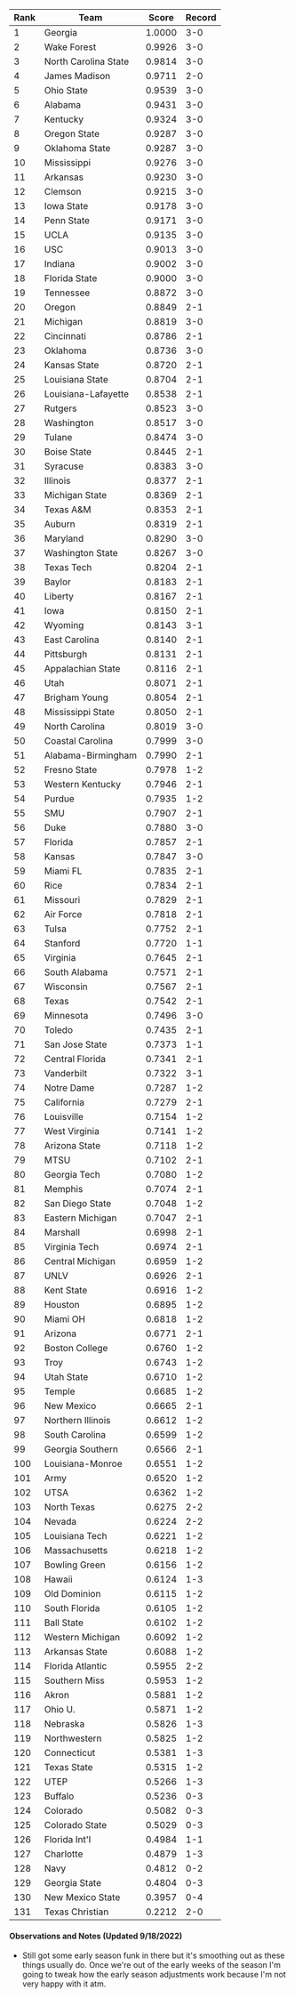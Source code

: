 Rank | Team | Score | Record
---|---|---|---
1 | Georgia | 1.0000 | 3-0
2 | Wake Forest | 0.9926 | 3-0
3 | North Carolina State | 0.9814 | 3-0
4 | James Madison | 0.9711 | 2-0
5 | Ohio State | 0.9539 | 3-0
6 | Alabama | 0.9431 | 3-0
7 | Kentucky | 0.9324 | 3-0
8 | Oregon State | 0.9287 | 3-0
9 | Oklahoma State | 0.9287 | 3-0
10 | Mississippi | 0.9276 | 3-0
11 | Arkansas | 0.9230 | 3-0
12 | Clemson | 0.9215 | 3-0
13 | Iowa State | 0.9178 | 3-0
14 | Penn State | 0.9171 | 3-0
15 | UCLA | 0.9135 | 3-0
16 | USC | 0.9013 | 3-0
17 | Indiana | 0.9002 | 3-0
18 | Florida State | 0.9000 | 3-0
19 | Tennessee | 0.8872 | 3-0
20 | Oregon | 0.8849 | 2-1
21 | Michigan | 0.8819 | 3-0
22 | Cincinnati | 0.8786 | 2-1
23 | Oklahoma | 0.8736 | 3-0
24 | Kansas State | 0.8720 | 2-1
25 | Louisiana State | 0.8704 | 2-1
26 | Louisiana-Lafayette | 0.8538 | 2-1
27 | Rutgers | 0.8523 | 3-0
28 | Washington | 0.8517 | 3-0
29 | Tulane | 0.8474 | 3-0
30 | Boise State | 0.8445 | 2-1
31 | Syracuse | 0.8383 | 3-0
32 | Illinois | 0.8377 | 2-1
33 | Michigan State | 0.8369 | 2-1
34 | Texas A&M | 0.8353 | 2-1
35 | Auburn | 0.8319 | 2-1
36 | Maryland | 0.8290 | 3-0
37 | Washington State | 0.8267 | 3-0
38 | Texas Tech | 0.8204 | 2-1
39 | Baylor | 0.8183 | 2-1
40 | Liberty | 0.8167 | 2-1
41 | Iowa | 0.8150 | 2-1
42 | Wyoming | 0.8143 | 3-1
43 | East Carolina | 0.8140 | 2-1
44 | Pittsburgh | 0.8131 | 2-1
45 | Appalachian State | 0.8116 | 2-1
46 | Utah | 0.8071 | 2-1
47 | Brigham Young | 0.8054 | 2-1
48 | Mississippi State | 0.8050 | 2-1
49 | North Carolina | 0.8019 | 3-0
50 | Coastal Carolina | 0.7999 | 3-0
51 | Alabama-Birmingham | 0.7990 | 2-1
52 | Fresno State | 0.7978 | 1-2
53 | Western Kentucky | 0.7946 | 2-1
54 | Purdue | 0.7935 | 1-2
55 | SMU | 0.7907 | 2-1
56 | Duke | 0.7880 | 3-0
57 | Florida | 0.7857 | 2-1
58 | Kansas | 0.7847 | 3-0
59 | Miami FL | 0.7835 | 2-1
60 | Rice | 0.7834 | 2-1
61 | Missouri | 0.7829 | 2-1
62 | Air Force | 0.7818 | 2-1
63 | Tulsa | 0.7752 | 2-1
64 | Stanford | 0.7720 | 1-1
65 | Virginia | 0.7645 | 2-1
66 | South Alabama | 0.7571 | 2-1
67 | Wisconsin | 0.7567 | 2-1
68 | Texas | 0.7542 | 2-1
69 | Minnesota | 0.7496 | 3-0
70 | Toledo | 0.7435 | 2-1
71 | San Jose State | 0.7373 | 1-1
72 | Central Florida | 0.7341 | 2-1
73 | Vanderbilt | 0.7322 | 3-1
74 | Notre Dame | 0.7287 | 1-2
75 | California | 0.7279 | 2-1
76 | Louisville | 0.7154 | 1-2
77 | West Virginia | 0.7141 | 1-2
78 | Arizona State | 0.7118 | 1-2
79 | MTSU | 0.7102 | 2-1
80 | Georgia Tech | 0.7080 | 1-2
81 | Memphis | 0.7074 | 2-1
82 | San Diego State | 0.7048 | 1-2
83 | Eastern Michigan | 0.7047 | 2-1
84 | Marshall | 0.6998 | 2-1
85 | Virginia Tech | 0.6974 | 2-1
86 | Central Michigan | 0.6959 | 1-2
87 | UNLV | 0.6926 | 2-1
88 | Kent State | 0.6916 | 1-2
89 | Houston | 0.6895 | 1-2
90 | Miami OH | 0.6818 | 1-2
91 | Arizona | 0.6771 | 2-1
92 | Boston College | 0.6760 | 1-2
93 | Troy | 0.6743 | 1-2
94 | Utah State | 0.6710 | 1-2
95 | Temple | 0.6685 | 1-2
96 | New Mexico | 0.6665 | 2-1
97 | Northern Illinois | 0.6612 | 1-2
98 | South Carolina | 0.6599 | 1-2
99 | Georgia Southern | 0.6566 | 2-1
100 | Louisiana-Monroe | 0.6551 | 1-2
101 | Army | 0.6520 | 1-2
102 | UTSA | 0.6362 | 1-2
103 | North Texas | 0.6275 | 2-2
104 | Nevada | 0.6224 | 2-2
105 | Louisiana Tech | 0.6221 | 1-2
106 | Massachusetts | 0.6218 | 1-2
107 | Bowling Green | 0.6156 | 1-2
108 | Hawaii | 0.6124 | 1-3
109 | Old Dominion | 0.6115 | 1-2
110 | South Florida | 0.6105 | 1-2
111 | Ball State | 0.6102 | 1-2
112 | Western Michigan | 0.6092 | 1-2
113 | Arkansas State | 0.6088 | 1-2
114 | Florida Atlantic | 0.5955 | 2-2
115 | Southern Miss | 0.5953 | 1-2
116 | Akron | 0.5881 | 1-2
117 | Ohio U. | 0.5871 | 1-2
118 | Nebraska | 0.5826 | 1-3
119 | Northwestern | 0.5825 | 1-2
120 | Connecticut | 0.5381 | 1-3
121 | Texas State | 0.5315 | 1-2
122 | UTEP | 0.5266 | 1-3
123 | Buffalo | 0.5236 | 0-3
124 | Colorado | 0.5082 | 0-3
125 | Colorado State | 0.5029 | 0-3
126 | Florida Int'l | 0.4984 | 1-1
127 | Charlotte | 0.4879 | 1-3
128 | Navy | 0.4812 | 0-2
129 | Georgia State | 0.4804 | 0-3
130 | New Mexico State | 0.3957 | 0-4
131 | Texas Christian | 0.2212 | 2-0

#### Observations and Notes (Updated 9/18/2022)

* Still got some early season funk in there but it's smoothing out as these things usually do. Once we're out of the early weeks of the season I'm going to tweak how the early season adjustments work because I'm not very happy with it atm.
